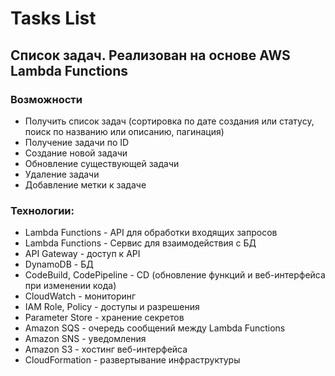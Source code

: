 # Tasks List

## Список задач. Реализован на основе AWS Lambda Functions

### Возможности

* Получить список задач (сортировка по дате создания или статусу, поиск по названию или описанию, пагинация)
* Получение задачи по ID
* Создание новой задачи
* Обновление существующей задачи
* Удаление задачи
* Добавление метки к задаче

### Технологии:

* Lambda Functions - API для обработки входящих запросов
* Lambda Functions - Сервис для взаимодействия с БД
* API Gateway - доступ к API
* DynamoDB - БД
* CodeBuild, CodePipeline - CD (обновление функций и веб-интерфейса при изменении кода)
* CloudWatch - мониторинг
* IAM Role, Policy - доступы и разрешения
* Parameter Store - хранение секретов
* Amazon SQS - очередь сообщений между Lambda Functions
* Amazon SNS - уведомления
* Amazon S3 - хостинг веб-интерфейса
* CloudFormation - развертывание инфраструктуры